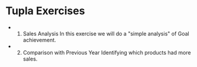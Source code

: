 # Tupla Exercises

- 1. Sales Analysis
In this exercise we will do a "simple analysis" of Goal achievement.

- 2. Comparison with Previous Year
Identifying which products had more sales.